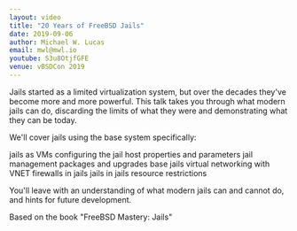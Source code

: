 ```yaml
---
layout: video
title: "20 Years of FreeBSD Jails"
date: 2019-09-06
author: Michael W. Lucas
email: mwl@mwl.io
youtube: S3u8OtjfGFE
venue: vBSDCon 2019
---
```

Jails started as a limited virtualization system, but over the decades they've become more and more powerful. This talk takes you through what modern jails can do, discarding the limits of what they were and demonstrating what they can be today.

We'll cover jails using the base system specifically:

jails as VMs configuring the jail host properties and parameters jail management packages and upgrades base jails virtual networking with VNET firewalls in jails jails in jails resource restrictions

You'll leave with an understanding of what modern jails can and cannot do, and hints for future development.

Based on the book "FreeBSD Mastery: Jails"
